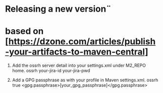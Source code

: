 # Releasing a new version¨

# based on [https://dzone.com/articles/publish-your-artifacts-to-maven-central]

1. Add the ossrh server detail into your settings.xml under M2_REPO home.
       <settings>
           <servers>
               <server>
                   <id>ossrh</id>
                   <username>your-jira-id</username>
                   <password>your-jira-pwd</password>
               </server>
           </servers>
       </settings>


2. Add a GPG passphrase as with your profile in Maven settings.xml.
        <settings>
            <profiles>
                <profile>
                    <id>ossrh</id>
                    <activation>
                        <activeByDefault>true</activeByDefault>
                    </activation>
                    <properties>
                        <gpg.passphrase>[your_gpg_passphrase]</gpg.passphrase>
                    </properties>
                </profile>
            </profiles>
        </settings>

